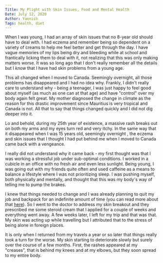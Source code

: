 ```yaml
---
Title: My Plight with Skin Issues, Food and Mental Health
Date: July 12, 2020
Author: Yannish
Tags: health, diet
---
```


When I was young, I had an array of skin issues that no 8-year old should have to deal with. I had eczema and remember being so dependent on a variety of creams to help me feel better and get through the day. I have vague memories of my lips being dry and bleeding while at school and frantically licking them to deal with it, not realizing that this was only making matters worse. It was so long ago that I don't really remember all the details but I _know_ that I have had skin problems from a young age.

This all changed when I moved to Canada. Seemingly overnight, all those problems has disappeared and I had no idea why. Frankly, I didn't really care to understand why - being a teenager, I was just happy to feel good about myself (as much as one can at that age) and have "control" over my body again felt great. My mother diagnosed the change in climate as the reason for this drastic improvement since Mauritius is very tropical and Canada is not. All that to say that things changed quickly and I did not dig deeper into it.

Lo and behold, during my 25th year of existence, a massive rash breaks out on both my arms and my eyes turn red and very itchy. In the same way that it disappeared when I was 15 years old, seemingly overnight , the eczema and skin issues that I thought I had put behind me when I moved to Canada came back with a vengeance. 

I really did not understand why it came back - my first thought was that I was working a stressful job under sub-optimal conditions. I worked in a cubicle in an office with no fresh air and even less sunlight. Being young, I was going out with my friends quite often and used caffeine as a means to balance a lifestyle where I was not prioritizing sleep. I was pushing myself, both physically and mentally, and thought that this was my body's way of telling me to pump the brakes. 

I knew that things needed to change and I was already planning to quit my job and backpack for an indefinite amount of time (you can read more about that [here](./my-backpacking-adventure-part-i.html)). So I went to the doctor to address my skin breakout and they prescribed me some steroid cream that I applied for a couple of weeks and everything went away. A few weeks later, I left for my trip and that was that. My skin was acting up while travelling but I attributed that to the stress of being alone in foreign places. 

It is only when I returned from my travels a year or so later that things really took a turn for the worse. My skin starting to deteriorate slowly but surely over the course of a few months. First, the rashes appeared at my "creases", that is behind my knees and at my elbows, but they soon spread to my entire body. 

